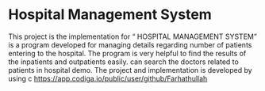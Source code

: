 # Hospital Management System
This project is the implementation for “ HOSPITAL MANAGEMENT SYSTEM” is a program developed for managing details regarding number of patients entering to the hospital. The program is very helpful to find the results of the inpatients and outpatients easily. can search the doctors related to patients in hospital demo. The project and implementation is developed by using c
https://app.codiga.io/public/user/github/Farhathullah
